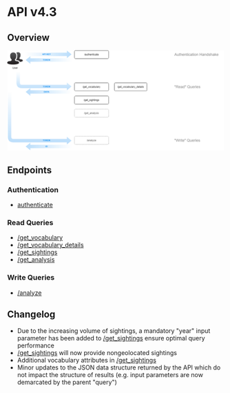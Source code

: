 # API v4.3

## Overview

<img src="diagram.png">

## Endpoints

### Authentication

- [authenticate](authenticate.md)

### Read Queries

- [/get_vocabulary](get_vocabulary.md)
- [/get_vocabulary_details](get_vocabulary_details.md)
- [/get_sightings](get_sightings.md)
- [/get_analysis](get_analysis.md)

### Write Queries

- [/analyze](analyze.md)

## Changelog

- Due to the increasing volume of sightings, a mandatory "year" input parameter has been added to [/get_sightings](get_sightings.md) ensure optimal query performance
- [/get_sightings](get_sightings.md) will now provide nongeolocated sightings
- Additional vocabulary attributes in [/get_sightings](get_sightings.md)
- Minor updates to the JSON data structure returned by the API which do not impact the structure of results (e.g. input parameters are now demarcated by the parent "query")
